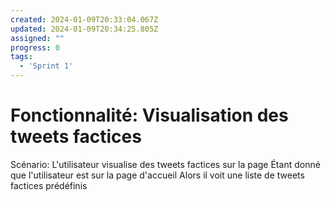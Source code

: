 ```yaml
---
created: 2024-01-09T20:33:04.067Z
updated: 2024-01-09T20:34:25.805Z
assigned: ""
progress: 0
tags:
  - 'Sprint 1'
---
```


# Fonctionnalité: Visualisation des tweets factices

Scénario: L'utilisateur visualise des tweets factices sur la page
  Étant donné que l'utilisateur est sur la page d'accueil
  Alors il voit une liste de tweets factices prédéfinis
